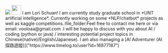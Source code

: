 <img src="https://github.com/LoriSchuan-dev/lovetheworld/blob/master/readmepic1.jpg">
<img src="https://raw.githubusercontent.com/MartinHeinz/MartinHeinz/master/wave.gif" width="30px"> I am Lori Schuan! I am currently study graduate school in *UNT artificial intelligence*. Currently working on some *NLP/chatbot* projects as well as kaggle competitions.:file_folder:Feel free to contact me here or via email: vooloaa@gmail.com .I will be happy to discuss with you about AI / coding (python or java) / interesting potential project topics in Chinese(native)/English/Japanese).
I am also managing a [AI Adventurer (AI 探路遊蹤)]("https://www.timelog.to/user?id=16877187") 
